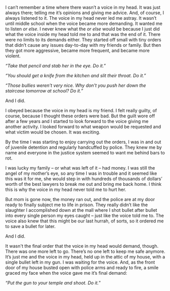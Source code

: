 I can’t remember a time where there wasn’t a voice in my head. It was just always there; telling me it’s opinions and giving me advice. And, of course, I always listened to it. The voice in my head never led me astray. It wasn’t until middle school when the voice became more demanding. It wanted me to listen *or else*. I never knew what the *or else* would be because I just did what the voice inside my head told me to and that was the end of it. There were no limits to its demands either. They started off small with tiny orders that didn’t cause any issues day-to-day with my friends or family. But then they got more aggressive, became more frequent, and became more violent.

*“Take that pencil and stab her in the eye. Do it.”*

*“You should get a knife from the kitchen and slit their throat. Do it.”*

*“Those bullies weren’t very nice. Why don’t you push her down the staircase tomorrow at school? Do it.”*

And I did.

I obeyed because the voice in my head is my friend. I felt really guilty, of course, because I thought these orders were bad. But the guilt wore off after a few years and I started to look forward to the voice giving me another activity. I looked forward to what weapon would be requested and what victim would be chosen. It was exciting.

By the time I was starting to enjoy carrying out the orders, I was in and out of juvenile detention and regularly handcuffed by police. They knew me by name and everyone in the justice system seemed to want me behind bars to rot.

I was lucky my family – or what was left of it – had money. I was still the angel of my mother’s eye, so any time I was in trouble and it seemed like this was it for me, she would step in with hundreds of thousands of dollars’ worth of the best lawyers to break me out and bring me back home. I think this is why the voice in my head never told me to hurt her.

But mom is gone now, the money ran out, and the police are at my door ready to finally subject me to life in prison. They really didn’t like the slaughter I accomplished down at the mall where I shot bullet after bullet into every single person my eyes caught – just like the voice told me to. The voice also knew that this might be our last hurrah, of sorts, so it ordered me to save a bullet for later. 

And I did.

It wasn't the final order that the voice in my head would demand, though. There was one more left to go. There’s no one left to keep me safe anymore. It’s just me and the voice in my head, held up in the attic of my house, with a single bullet left in my gun. I was waiting for the voice. And, as the front door of my house busted open with police arms and ready to fire, a smile graced my face when the voice gave me it’s final demand:

*“Put the gun to your temple and shoot. Do it.*”
